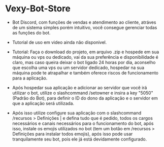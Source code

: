 # Vexy-Bot-Store
- Bot Discord, com funções de vendas e atendimento ao cliente, atráves de um sistema simples porém intuitivo, você consegue gerenciar todas as funções do bot.

- Tutorial de uso em video ainda não disponivel.

- Tutorial: Faça o download do projeto, em arquivo .zip e hospede em sua máquina ou vps ou dedicado, vai da sua preferência e disponibilidade é claro, mas caso queira deixar o bot ligado
24 horas por dia, aconselho que escolha uma vps ou um servidor dedicado, hospedar na sua máquina pode te atrapalhar e também oferece riscos de funcionamento para a aplicação.

- Após hospedar sua aplicação e adicionar ao servidor que você irá utilizar o bot, utilize o slashcommand /setowner e insira a key "5050" (Padrão do Bot), para definir o ID do dono da aplicação e o servidor em que a aplicação será utilizada.

- Após isso utilize configure sua aplicação com o slashcommand /recursos > Definições | e defina tudo que é pedido, todos os cargos necessários e canais necessários para o funcionamento do bot, após isso, instale os emojis utilizados no bot (tem um botão em  /recursos > Definições para instalar todos emojis), após isso pode usar tranquilamente seu bot, pois ele já está devidamente configurado.
